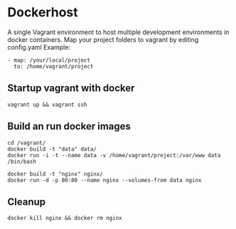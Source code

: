 # Dockerhost

A single Vagrant environment to host multiple development environments in docker containers.
Map your project folders to vagrant by editing config.yaml
Example:

    - map: /your/local/project
      to: /home/vagrant/project

## Startup vagrant with docker

    vagrant up && vagrant ssh
    
## Build an run docker images    
    
    cd /vagrant/
    docker build -t "data" data/
    docker run -i -t --name data -v /home/vagrant/project:/var/www data /bin/bash
    
    docker build -t "nginx" nginx/
    docker run -d -p 80:80 --name nginx --volumes-from data nginx
 
## Cleanup    
    docker kill nginx && docker rm nginx
    
    
    
